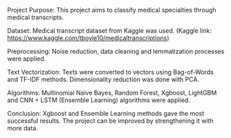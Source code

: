 Project Purpose: This project aims to classify medical specialties through medical transcripts.

Dataset: Medical transcript dataset from Kaggle was used. (Kaggle link: https://www.kaggle.com/tboyle10/medicaltranscriptions)

Preprocessing: Noise reduction, data cleaning and lemmatization processes were applied.

Text Vectorization: Texts were converted to vectors using Bag-of-Words and TF-IDF methods. Dimensionality reduction was done with PCA.

Algorithms: Multinomial Naïve Bayes, Random Forest, Xgboost, LightGBM and CNN + LSTM (Ensemble Learning) algorithms were applied.

Conclusion: Xgboost and Ensemble Learning methods gave the most successful results. The project can be improved by strengthening it with more data.
